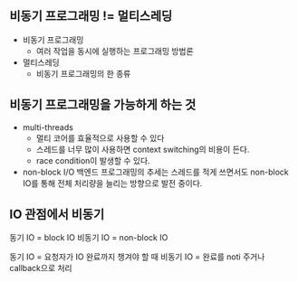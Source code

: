 ## 비동기 프로그래밍 != 멀티스레딩
- 비동기 프로그래밍
	- 여러 작업을 동시에 실행하는 프로그래밍 방법론
- 멀티스레딩
	- 비동기 프로그래밍의 한 종류
## 비동기 프로그래밍을 가능하게 하는 것
- multi-threads
	- 멀티 코어를 효율적으로 사용할 수 있다
	- 스레드를 너무 많이 사용하면 context switching의 비용이 든다.
	- race condition이 발생할 수 있다.
- non-block I/O
백엔드 프로그래밍의 추세는 스레드를 적게 쓰면서도 non-block IO를 통해 전체 처리량을 늘리는 방향으로 발전 중이다.


## IO 관점에서 비동기
동기 IO = block IO
비동기 IO = non-block IO

동기 IO = 요청자가 IO 완료까지 챙겨야 할 때
비동기 IO = 완료를 noti 주거나 callback으로 처리